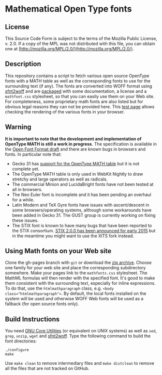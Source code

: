Mathematical Open Type fonts
============================

License
-------

This Source Code Form is subject to the terms of the Mozilla Public
License, v. 2.0. If a copy of the MPL was not distributed with this
file, you can obtain one at
[http://mozilla.org/MPL/2.0/](http://mozilla.org/MPL/2.0/).

Description
-----------

This repository contains a script to fetch various open source OpenType fonts
with a MATH table as well as the corresponding fonts to use for the surrounding
text (if any). The fonts are converted into WOFF format
using [sfnt2woff](https://people.mozilla.org/~jkew/woff/woff-code-latest.zip)
and are
[packaged](https://github.com/fred-wang/MathFonts/archive/gh-pages.zip) with
some documentation, a license and a `mathfont.css` stylesheet, so that you can
easily use them on your Web site. For completeness, some proprietary math fonts
are also listed but for obvious legal reasons they can not be provided
here. This [test page](http://fred-wang.github.io/MathFonts/) allows checking
the rendering of the various fonts in your browser.

Warning
-------

**It is important to note that the development and implementation of OpenType
MATH is still a work in progress**. The specification is available in the
[Open Font Format draft](http://mpeg.chiariglione.org/standards/mpeg-4/open-font-format/text-isoiec-cd-14496-22-3rd-edition) and 
there are known bugs in browsers and fonts. In particular note that:

- Gecko 31 has [support for the OpenType MATH table](https://wiki.mozilla.org/MathML:Open_Type_MATH_Table) but it is not complete yet.
- The OpenType MATH table is only used in WebKit Nightly to draw stretchy and
  large operators as well as radicals.
- The commercial Minion and LucidaBright fonts have not been tested at all in
  browsers.
- The Neo Euler font is incomplete and it has been pending an overhaul for a
  while.
- Latin Modern and TeX Gyre fonts have issues with ascent/descent in some
  browsers/operating systems, although some workarounds have been added in
  Gecko 31. The GUST group is currently working on fixing these issues.
- The STIX font is known to have many bugs that have been reported to the
  STIX consortium. [STIX 2.0.0 has been announced for early 2015](http://www.stixfonts.org/) but in the meantime you might want to use the XITS fork instead.

Using Math fonts on your Web site
---------------------------------

Clone the gh-pages branch with `git` or download the
[zip archive](https://github.com/fred-wang/MathFonts/archive/gh-pages.zip). Choose
one family for your web site and place the corresponding subdirectory somewhere.
Make your pages link to the `mathfonts.css` stylesheet. The MathML formulas
will then render with the specified font. It's good to make them consistent
with the surrounding text, especially for inline expressions. To do that,
use the `htmlmathparagraph` class, e.g. `<body class="htmlmathparagraph">`.
By default, the local fonts installed on the system will be used and otherwise
WOFF Web fonts will be used as a fallback (for open source fonts only).

Build Instructions
------------------

You need [GNU Core Utilities](https://en.wikipedia.org/wiki/GNU_Core_Utilities)
(or equivalent on UNIX systems) as well as `sed`, `grep`, `unzip`, `wget` and
[sfnt2woff](https://people.mozilla.org/~jkew/woff/woff-code-latest.zip). Type
the following command to build the font directories:

    ./configure
    make

Use `make clean` to remove intermediary files and `make distclean` to remove
all the files that are not tracked on GitHub.
